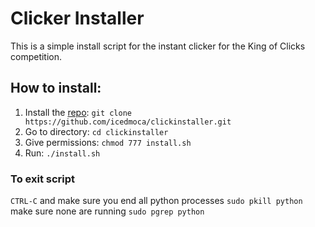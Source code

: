 # Clicker Installer

This is a simple install script for the instant clicker for the King of Clicks competition.

## How to install:

1. Install the [repo](https://github.com/icedmoca/clickinstaller.git): `git clone https://github.com/icedmoca/clickinstaller.git`
2. Go to directory: `cd clickinstaller`
3. Give permissions: `chmod 777 install.sh`
4. Run: `./install.sh`

### To exit script
`CTRL-C` and make sure you end all python processes `sudo pkill python` make sure none are running `sudo pgrep python`
